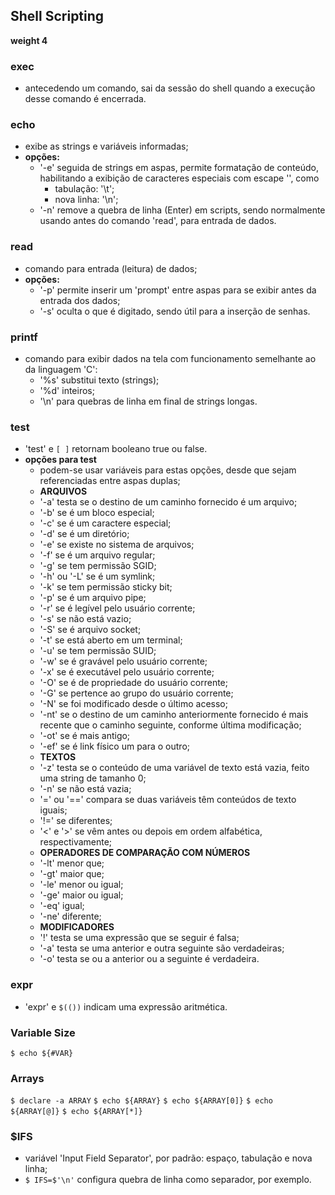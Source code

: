 ## Shell Scripting
__weight 4__


### exec
- antecedendo um comando, sai da sessão do shell quando a execução desse comando é encerrada.

### echo
- exibe as strings e variáveis informadas;
- __opções:__ 
	- '-e' seguida de strings em aspas, permite formatação de conteúdo, habilitando a exibição de caracteres especiais com escape '\', como
		- tabulação: '\t';
		- nova linha: '\n';
	- '-n' remove a quebra de linha (Enter) em scripts, sendo normalmente usando antes do comando 'read', para entrada de dados.

### read
- comando para entrada (leitura) de dados;
- __opções:__
	- '-p' permite inserir um 'prompt' entre aspas para se exibir antes da entrada dos dados;
	- '-s' oculta o que é digitado, sendo útil para a inserção de senhas.

### printf
- comando para exibir dados na tela com funcionamento semelhante ao da linguagem 'C':
	- '%s' substitui texto \(strings);
	- '%d' inteiros;
	- '\n' para quebras de linha em final de strings longas.

### test
- 'test' e ```[ ]``` retornam booleano true ou false.
- __opções para test__
	- podem-se usar variáveis para estas opções, desde que sejam referenciadas entre aspas duplas;
	- __ARQUIVOS__	
	- '-a' testa se o destino de um caminho fornecido é um arquivo;
	- '-b' se é um bloco especial;
	- '-c' se é um caractere especial;
	- '-d' se é um diretório;
	- '-e' se existe no sistema de arquivos;
	- '-f' se é um arquivo regular;
	- '-g' se tem permissão SGID;
	- '-h' ou '-L' se é um symlink;
	- '-k' se tem permissão sticky bit;
	- '-p' se é um arquivo pipe;
	- '-r' se é legível pelo usuário corrente;
	- '-s' se não está vazio;
	- '-S' se é arquivo socket;
	- '-t' se está aberto em um terminal;
	- '-u' se tem permissão SUID;
	- '-w' se é gravável pelo usuário corrente;
	- '-x' se é executável pelo usuário corrente;
	- '-O' se é de propriedade do usuário corrente;
	- '-G' se pertence ao grupo do usuário corrente;
	- '-N' se foi modificado desde o último acesso;
	- '-nt' se o destino de um caminho anteriormente fornecido é mais recente que o caminho seguinte, conforme última modificação;
	- '-ot' se é mais antigo;
	- '-ef' se é link físico um para o outro;
	- __TEXTOS__
	- '-z' testa se o conteúdo de uma variável de texto está vazia, feito uma string de tamanho 0;
	- '-n' se não está vazia;
	- '=' ou '==' compara se duas variáveis têm conteúdos de texto iguais;
	- '!=' se diferentes;
	- '<' e '>' se vêm antes ou depois em ordem alfabética, respectivamente;
	- __OPERADORES DE COMPARAÇÃO COM NÚMEROS__
	- '-lt' menor que;
	- '-gt' maior que;
	- '-le' menor ou igual;
	- '-ge' maior ou igual;
	- '-eq' igual;
	- '-ne' diferente;
	- __MODIFICADORES__
	- '!' testa se uma expressão que se seguir é falsa;
	- '-a' testa se uma anterior e outra seguinte são verdadeiras;
	- '-o' testa se ou a anterior ou a seguinte é verdadeira.

### expr
- 'expr' e ```$(())``` indicam uma expressão aritmética.

### Variable Size
 ```$ echo ${#VAR}```

### Arrays
 ```$ declare -a ARRAY```
 ```$ echo ${ARRAY}```
 ```$ echo ${ARRAY[0]}```
 ```$ echo ${ARRAY[@]}``` ```$ echo ${ARRAY[*]}```

### $IFS
- variável 'Input Field Separator', por padrão: espaço, tabulação e nova linha;
- ```$ IFS=$'\n'``` configura quebra de linha como separador, por exemplo.